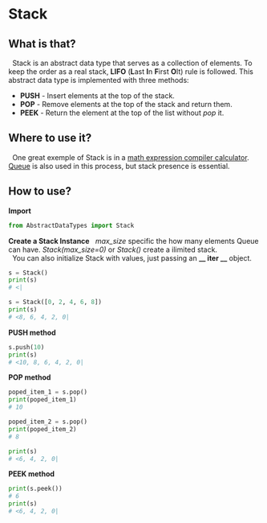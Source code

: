 # Stack

## What is that?
&nbsp; Stack is an abstract data type that serves as a collection of elements.
To keep the order as a real stack, **LIFO** (**L**ast **I**n **F**irst **O**It) rule is followed. 
This abstract data type is implemented with three methods:
- **PUSH** - Insert elements at the top of the stack.
- **POP** - Remove elements at the top of the stack and return them.  
- **PEEK** - Return the element at the top of the list without *pop* it.  

## Where to use it?
&nbsp; One great exemple of Stack is in a [math expression compiler calculator](https://github.com/senavs/MathExpressionCompiler). [Queue](https://github.com/senavs/AbstractDataTypes/tree/master/queue) is also used in this process, but stack presence is essential.

## How to use?
**Import**  
``` python
from AbstractDataTypes import Stack
```

**Create a Stack Instance** 
&nbsp; *max_size* specific the how many elements Queue can have. *Stack(max_size=0)* or *Stack()* create a ilimited stack.  
&nbsp; You can also initialize Stack with values, just passing an **__ iter __** object.
``` python
s = Stack()
print(s)
# <|

s = Stack([0, 2, 4, 6, 8])
print(s)
# <8, 6, 4, 2, 0|
```

**PUSH method** 
``` python
s.push(10)
print(s)
# <10, 8, 6, 4, 2, 0|
```

**POP method** 
``` python
poped_item_1 = s.pop()
print(poped_item_1)
# 10

poped_item_2 = s.pop()
print(poped_item_2)
# 8

print(s)
# <6, 4, 2, 0|
```

**PEEK method**
``` python
print(s.peek())
# 6
print(s)
# <6, 4, 2, 0|
```
